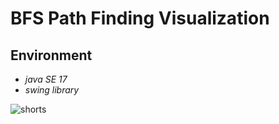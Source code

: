 
# BFS Path Finding Visualization 

## Environment
- *java SE 17*
- *swing library*


![shorts](https://user-images.githubusercontent.com/28504486/158056964-762e82b1-f2d7-46d8-98a1-5a7812e2f37d.gif)
